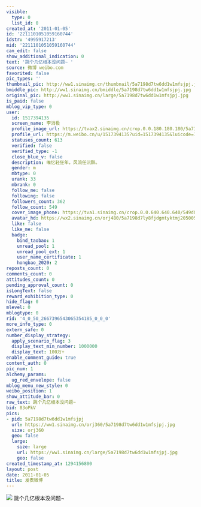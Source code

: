 ```yaml
---
visible:
  type: 0
  list_id: 0
created_at: '2011-01-05'
id: '2211101051059160744'
idstr: '4995917213'
mid: '2211101051059160744'
can_edit: false
show_additional_indication: 0
text: '跳个几亿根本没问题~ '
source: 微博 weibo.com
favorited: false
pic_types: ''
thumbnail_pic: http://ww1.sinaimg.cn/thumbnail/5a7198d7tw6dd1w1mfsjpj.jpg
bmiddle_pic: http://ww1.sinaimg.cn/bmiddle/5a7198d7tw6dd1w1mfsjpj.jpg
original_pic: http://ww1.sinaimg.cn/large/5a7198d7tw6dd1w1mfsjpj.jpg
is_paid: false
mblog_vip_type: 0
user:
  id: 1517394135
  screen_name: 李消极
  profile_image_url: https://tvax2.sinaimg.cn/crop.0.0.180.180.180/5a7198d7ly8fjdgmtyktmj20500500so.jpg?KID=imgbed,tva&Expires=1606400317&ssig=dQE4%2F6ysxJ
  profile_url: https://m.weibo.cn/u/1517394135?uid=1517394135&luicode=10000011&lfid=2304131517394135_-_WEIBO_SECOND_PROFILE_WEIBO
  statuses_count: 613
  verified: false
  verified_type: -1
  close_blue_v: false
  description: 唯忆轻狂年，风流任沉醉。
  gender: m
  mbtype: 0
  urank: 33
  mbrank: 0
  follow_me: false
  following: false
  followers_count: 362
  follow_count: 549
  cover_image_phone: https://tva1.sinaimg.cn/crop.0.0.640.640.640/549d0121tw1egm1kjly3jj20hs0hsq4f.jpg
  avatar_hd: https://wx2.sinaimg.cn/orj480/5a7198d7ly8fjdgmtyktmj20500500so.jpg
  like: false
  like_me: false
  badge:
    bind_taobao: 1
    unread_pool: 1
    unread_pool_ext: 1
    user_name_certificate: 1
    hongbao_2020: 2
reposts_count: 0
comments_count: 0
attitudes_count: 0
pending_approval_count: 0
isLongText: false
reward_exhibition_type: 0
hide_flag: 0
mlevel: 0
mblogtype: 0
rid: '4_0_50_2667396543065354185_0_0_0'
more_info_type: 0
extern_safe: 0
number_display_strategy:
  apply_scenario_flag: 3
  display_text_min_number: 1000000
  display_text: 100万+
enable_comment_guide: true
content_auth: 0
pic_num: 1
alchemy_params:
  ug_red_envelope: false
mblog_menu_new_style: 0
weibo_position: 1
show_attitude_bar: 0
raw_text: 跳个几亿根本没问题~ ​​​
bid: 83oPkV
pics:
- pid: 5a7198d7tw6dd1w1mfsjpj
  url: https://ww1.sinaimg.cn/orj360/5a7198d7tw6dd1w1mfsjpj.jpg
  size: orj360
  geo: false
  large:
    size: large
    url: https://ww1.sinaimg.cn/large/5a7198d7tw6dd1w1mfsjpj.jpg
    geo: false
created_timestamp_at: 1294156800
layout: post
date: 2011-01-05
title: 发表微博
---
```


![](http://ww1.sinaimg.cn/large/5a7198d7tw6dd1w1mfsjpj.jpg)
跳个几亿根本没问题~ 
